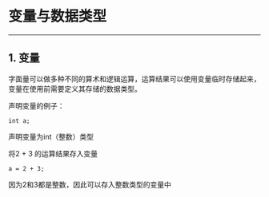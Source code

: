 # 变量与数据类型

***

## 1. 变量
字面量可以做多种不同的算术和逻辑运算，运算结果可以使用变量临时存储起来，变量在使用前需要定义其存储的数据类型。

声明变量的例子：
```
int a;
```
声明变量为int（整数）类型

将2 + 3 的运算结果存入变量
```
a = 2 + 3;
```
因为2和3都是整数，因此可以存入整数类型的变量中